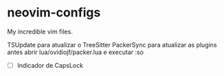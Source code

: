 # neovim-configs
My incredible vim files.



TSUpdate para atualizar o TreeSitter
PackerSync para atualizar as plugins
		antes abrir lua/ovidiojf/packer.lua e executar :so


-[ ] Indicador de CapsLock



